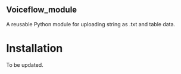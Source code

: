 ## Voiceflow_module

A reusable Python module for uploading string as .txt and table data.

# Installation

To be updated.
